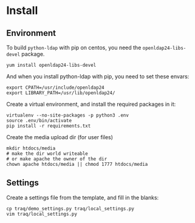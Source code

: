 # Install
## Environment

To build `python-ldap` with pip on centos, you need the `openldap24-libs-devel` package.

    yum install openldap24-libs-devel

And when you install python-ldap with pip, you need to set these envars:

    export CPATH=/usr/include/openldap24
    export LIBRARY_PATH=/usr/lib/openldap24/

Create a virtual environment, and install the required packages in it:

    virtualenv --no-site-packages -p python3 .env
    source .env/bin/activate
    pip install -r requirements.txt

Create the media upload dir (for user files)

    mkdir htdocs/media
    # make the dir world writeable
    # or make apache the owner of the dir
    chown apache htdocs/media || chmod 1777 htdocs/media

## Settings
Create a settings file from the template, and fill in the blanks:

    cp traq/demo_settings.py traq/local_settings.py
    vim traq/local_settings.py
